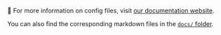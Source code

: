 🔗 For more information on config files, visit [our documentation website][docs].

You can also find the corresponding markdown files in the [`docs/` folder][source].

[docs]: https://swe-agent.com/latest/config/config
[source]: https://github.com/SWE-agent/SWE-agent/tree/main/docs
